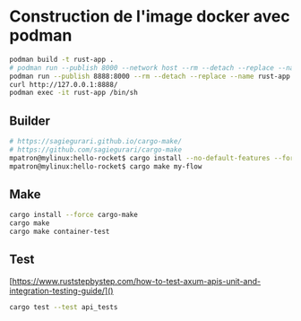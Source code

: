 # Construction de l'image docker avec podman

~~~bash
podman build -t rust-app .
# podman run --publish 8000 --network host --rm --detach --replace --name rust-app rust-app
podman run --publish 8888:8000 --rm --detach --replace --name rust-app rust-app
curl http://127.0.0.1:8888/
podman exec -it rust-app /bin/sh
~~~

## Builder

~~~bash
# https://sagiegurari.github.io/cargo-make/
# https://github.com/sagiegurari/cargo-make
mpatron@mylinux:hello-rocket$ cargo install --no-default-features --force cargo-make
mpatron@mylinux:hello-rocket$ cargo make my-flow
~~~

## Make

~~~bash
cargo install --force cargo-make
cargo make
cargo make container-test
~~~

## Test

[https://www.ruststepbystep.com/how-to-test-axum-apis-unit-and-integration-testing-guide/]()

~~~bash
cargo test --test api_tests
~~~
